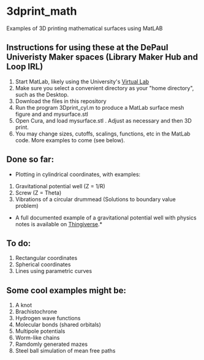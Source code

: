 # 3dprint_math
Examples of 3D printing mathematical surfaces using MatLAB

## Instructions for using these at the DePaul Univeristy Maker spaces (Library Maker Hub and Loop IRL)
1.  Start MatLab, likely using the University's [Virtual Lab](https://offices.depaul.edu/information-services/services/Software/Pages/Software-for-the-Virtual-Lab.aspx)
2.  Make sure you select a convenient directory as your "home directory", such as the Desktop.
3.  Download the files in this repository
4.  Run the program 3Dprint_cyl.m to produce a MatLab surface mesh figure and and mysurface.stl
5.  Open Cura, and load mysurface.stl .  Adjust as necessary and then 3D print.
6.  You may change sizes, cutoffs, scalings, functions, etc in the MatLab code.  More examples to come (see below).

## Done so far:
* Plotting in cylindrical coordinates, with examples:
1.  Gravitational potential well (Z = 1/R)
2.  Screw (Z = Theta)
3.  Vibrations of a circular drummead (Solutions to boundary value problem)

* A full documented example of a gravitational potential well with physics notes is available on [Thingiverse](https://www.thingiverse.com/thing:561757/#files).*

## To do:
1.  Rectangular coordinates
2.  Spherical coordinates
3.  Lines using parametric curves

## Some cool examples might be:
1.  A knot
2.  Brachistochrone
3.  Hydrogen wave functions
4.  Molecular bonds (shared orbitals)
5.  Multipole potentials
6.  Worm-like chains
7.  Ramdomly generated mazes
8.  Steel ball simulation of mean free paths




